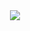 <div align="center">
  <img src="https://komarev.com/ghpvc/?username=your-viimsey&color=blue&style=plactic&label=ᡣ𐭩"
    </div>






